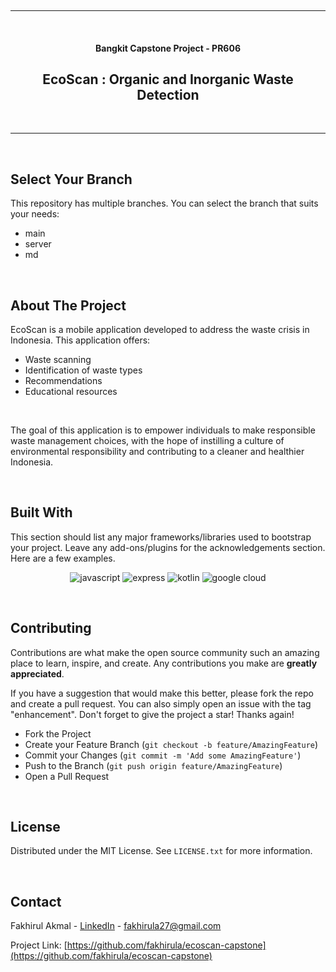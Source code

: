 <!-- PROJECT LOGO -->
<br /><hr><br />
<div align="center">

#### Bangkit Capstone Project - PR606
## EcoScan : Organic and Inorganic Waste Detection

</div>
<br><hr><br>


## Select Your Branch

This repository has multiple branches. You can select the branch that suits your needs:
- main
- server
- md

<br>

<!-- ABOUT THE PROJECT -->
## About The Project


EcoScan is a mobile application developed to address the waste crisis in Indonesia. This application offers:
* Waste scanning
* Identification of waste types
* Recommendations
* Educational resources
<br>

The goal of this application is to empower individuals to make responsible waste management choices, with the hope of instilling a culture of environmental responsibility and contributing to a cleaner and healthier Indonesia.

<br>

## Built With

This section should list any major frameworks/libraries used to bootstrap your project. Leave any add-ons/plugins for the acknowledgements section. Here are a few examples.

<div style="text-align: center;">

![javascript](https://img.shields.io/badge/JavaScript-F7DF1E?style=for-the-badge&logo=javascript&logoColor=black)
![express](https://img.shields.io/badge/Express.js-404D59?style=for-the-badge&logo=express)
![kotlin](https://img.shields.io/badge/Kotlin-007ACC?style=for-the-badge&logo=kotlin&logoColor=white)
![google cloud](https://img.shields.io/badge/Google_Cloud-4285F4?style=for-the-badge&logo=google-cloud&logoColor=white)

</div>

<br>


<!-- CONTRIBUTING -->
## Contributing

Contributions are what make the open source community such an amazing place to learn, inspire, and create. Any contributions you make are **greatly appreciated**.

If you have a suggestion that would make this better, please fork the repo and create a pull request. You can also simply open an issue with the tag "enhancement".
Don't forget to give the project a star! Thanks again!

- Fork the Project
- Create your Feature Branch (`git checkout -b feature/AmazingFeature`)
- Commit your Changes (`git commit -m 'Add some AmazingFeature'`)
- Push to the Branch (`git push origin feature/AmazingFeature`)
- Open a Pull Request

<br>

<!-- LICENSE -->
## License

Distributed under the MIT License. See `LICENSE.txt` for more information.

<br>


<!-- CONTACT -->
## Contact

Fakhirul Akmal - [LinkedIn](https://www.linkedin.com/in/fakhirul-akmal/) - fakhirula27@gmail.com

Project Link: [https://github.com/fakhirula/ecoscan-capstone](https://github.com/fakhirula/ecoscan-capstone)

<br><br>